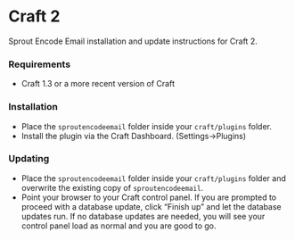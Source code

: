 # Craft 2

Sprout Encode Email installation and update instructions for Craft 2.

### Requirements

* Craft 1.3 or a more recent version of Craft

### Installation

* Place the `sproutencodeemail` folder inside your `craft/plugins` folder.
* Install the plugin via the Craft Dashboard. (Settings&rarr;Plugins)

### Updating

* Place the `sproutencodeemail` folder inside your `craft/plugins` folder and overwrite the existing copy of `sproutencodeemail`.
* Point your browser to your Craft control panel. If you are prompted to proceed with a database update, click “Finish up” and let the database updates run.  If no database updates are needed, you will see your control panel load as normal and you are good to go.
